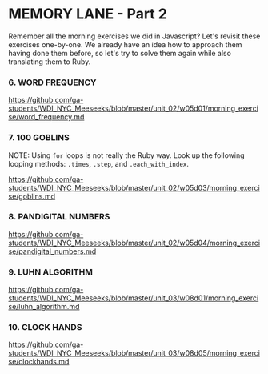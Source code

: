 # MEMORY LANE - Part 2

Remember all the morning exercises we did in Javascript? Let's revisit these exercises one-by-one. We already have an idea how to approach them having done them before, so let's try to solve them again while also translating them to Ruby.

### 6. WORD FREQUENCY
https://github.com/ga-students/WDI_NYC_Meeseeks/blob/master/unit_02/w05d01/morning_exercise/word_frequency.md

### 7. 100 GOBLINS
NOTE: Using `for` loops is not really the Ruby way. Look up the following looping methods: `.times`, `.step`, and `.each_with_index`.

https://github.com/ga-students/WDI_NYC_Meeseeks/blob/master/unit_02/w05d03/morning_exercise/goblins.md

### 8. PANDIGITAL NUMBERS
https://github.com/ga-students/WDI_NYC_Meeseeks/blob/master/unit_02/w05d04/morning_exercise/pandigital_numbers.md

### 9. LUHN ALGORITHM
https://github.com/ga-students/WDI_NYC_Meeseeks/blob/master/unit_03/w08d01/morning_exercise/luhn_algorithm.md

### 10. CLOCK HANDS
https://github.com/ga-students/WDI_NYC_Meeseeks/blob/master/unit_03/w08d05/morning_exercise/clockhands.md